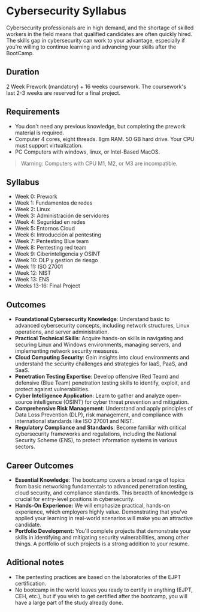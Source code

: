 # Cybersecurity Syllabus

Cybersecurity professionals are in high demand, and the shortage of skilled workers in the field means that qualified candidates are often quickly hired. The skills gap in cybersecurity can work to your advantage, especially if you're willing to continue learning and advancing your skills after the BootCamp.

## Duration

2 Week Prework (mandatory) + 16 weeks coursework.
The coursework's last 2-3 weeks are reserved for a final project.

## Requirements

- You don't need any previous knowledge, but completing the prework material is required.
- Computer 4 cores, eight threads. 8gm RAM. 50 GB hard drive. Your CPU must support virtualization.
- PC Computers with windows, linux, or Intel-Based MacOS.
> Warning: Computers with CPU M1, M2, or M3 are incompatible.

## Syllabus

- Week 0: Prework
- Week 1: Fundamentos de redes
- Week 2: Linux
- Week 3: Administración de servidores
- Week 4: Seguridad en redes
- Week 5: Entornos Cloud
- Week 6: Introducción al pentesting
- Week 7: Pentesting Blue team
- Week 8: Pentesting red team
- Week 9: Ciberinteligencia y OSINT
- Week 10: DLP y gestion de riesgo
- Week 11: ISO 27001
- Week 12: NIST
- Week 13: ENS
- Weeks 13-16: Final Project

## Outcomes

- **Foundational Cybersecurity Knowledge**: Understand basic to advanced cybersecurity concepts, including network structures, Linux operations, and server administration.
- **Practical Technical Skills**: Acquire hands-on skills in navigating and securing Linux and Windows environments, managing servers, and implementing network security measures.
- **Cloud Computing Security**: Gain insights into cloud environments and understand the security challenges and strategies for IaaS, PaaS, and SaaS.
- **Penetration Testing Expertise**: Develop offensive (Red Team) and defensive (Blue Team) penetration testing skills to identify, exploit, and protect against vulnerabilities.
- **Cyber Intelligence Application**: Learn to gather and analyze open-source intelligence (OSINT) for cyber threat prevention and mitigation.
- **Comprehensive Risk Management**: Understand and apply principles of Data Loss Prevention (DLP), risk management, and compliance with international standards like ISO 27001 and NIST.
- **Regulatory Compliance and Standards**: Become familiar with critical cybersecurity frameworks and regulations, including the National Security Scheme (ENS), to protect information systems in various sectors.

## Career Outcomes

- **Essential Knowledge**: The bootcamp covers a broad range of topics from basic networking fundamentals to advanced penetration testing, cloud security, and compliance standards. This breadth of knowledge is crucial for entry-level positions in cybersecurity.
- **Hands-On Experience:** We will emphasize practical, hands-on experience, which employers highly value. Demonstrating that you've applied your learning in real-world scenarios will make you an attractive candidate.
- **Portfolio Development:** You'll complete projects that demonstrate your skills in identifying and mitigating security vulnerabilities, among other things. A portfolio of such projects is a strong addition to your resume.

## Aditional notes

- The pentesting practices are based on the laboratories of the EJPT certification.
- No bootcamp in the world leaves you ready to certify in anything (EJPT, CEH, etc.), but if you wish to get certified after the bootcamp, you will have a large part of the study already done.
